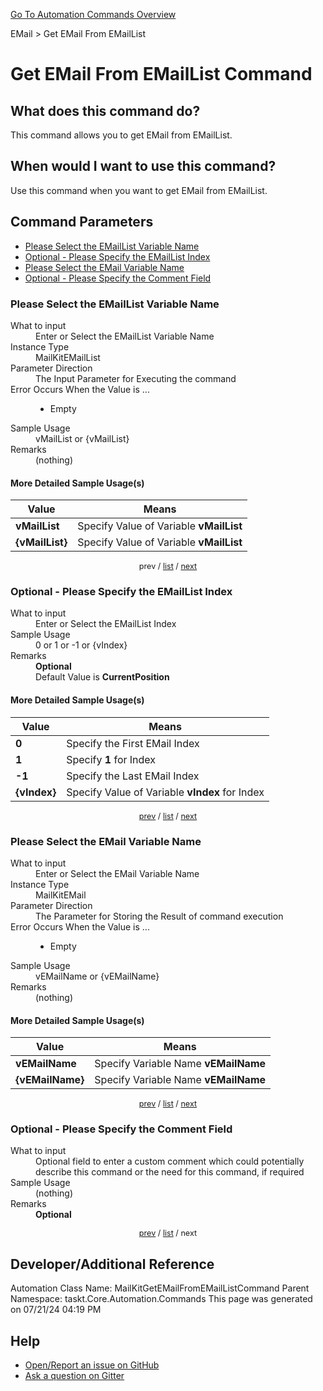<!--TITLE: Get EMail From EMailList Command -->
<!-- SUBTITLE: a command in the EMail group. -->
[Go To Automation Commands Overview](/automation-commands.md)


EMail &gt; Get EMail From EMailList


# Get EMail From EMailList Command


## What does this command do?
This command allows you to get EMail from EMailList.


## When would I want to use this command?
Use this command when you want to get EMail from EMailList.


<a id="param_list"></a>
## Command Parameters
- [Please Select the EMailList Variable Name](#param_0)
- [Optional - Please Specify the EMailList Index](#param_1)
- [Please Select the EMail Variable Name](#param_2)
- [Optional - Please Specify the Comment Field](#param_3)


<a id="param_0"></a>
### Please Select the EMailList Variable Name


<dl>
<dt>What to input</dt><dd>Enter or Select the EMailList Variable Name</dd>
<dt>Instance Type</dt><dd>MailKitEMailList</dd>
<dt>Parameter Direction</dt><dd>The Input Parameter for Executing the command</dd>
<dt>Error Occurs When the Value is ...</dt><dd><ul>
<li>Empty</li>
</ul></dd>
<dt>Sample Usage</dt><dd>vMailList or {vMailList}</dd>
<dt>Remarks</dt><dd>(nothing)</dd>
</dl>




#### More Detailed Sample Usage(s)
| Value | Means |
|---|---|
| <strong>vMailList</strong> | Specify Value of Variable **vMailList** |
| <strong>{vMailList}</strong> | Specify Value of Variable **vMailList** |


<div style="font-size: 90%; text-align: center">


prev / [list](#param_list) / [next](#param_1)


</div>


<a id="param_1"></a>
### Optional - Please Specify the EMailList Index


<dl>
<dt>What to input</dt><dd>Enter or Select the EMailList Index</dd>
<dt>Sample Usage</dt><dd>0 or 1 or -1 or {vIndex}</dd>
<dt>Remarks</dt><dd><strong>Optional</strong><br>Default Value is <strong>CurrentPosition</strong></dd>
</dl>




#### More Detailed Sample Usage(s)
| Value | Means |
|---|---|
| <strong>0</strong> | Specify the First EMail Index |
| <strong>1</strong> | Specify **1** for Index |
| <strong>-1</strong> | Specify the Last EMail Index |
| <strong>{vIndex}</strong> | Specify Value of Variable **vIndex** for Index |


<div style="font-size: 90%; text-align: center">


[prev](#param_1) / [list](#param_list) / [next](#param_2)


</div>


<a id="param_2"></a>
### Please Select the EMail Variable Name


<dl>
<dt>What to input</dt><dd>Enter or Select the EMail Variable Name</dd>
<dt>Instance Type</dt><dd>MailKitEMail</dd>
<dt>Parameter Direction</dt><dd>The Parameter for Storing the Result of command execution</dd>
<dt>Error Occurs When the Value is ...</dt><dd><ul>
<li>Empty</li>
</ul></dd>
<dt>Sample Usage</dt><dd>vEMailName or {vEMailName}</dd>
<dt>Remarks</dt><dd>(nothing)</dd>
</dl>




#### More Detailed Sample Usage(s)
| Value | Means |
|---|---|
| <strong>vEMailName</strong> | Specify Variable Name **vEMailName** |
| <strong>{vEMailName}</strong> | Specify Variable Name **vEMailName** |


<div style="font-size: 90%; text-align: center">


[prev](#param_2) / [list](#param_list) / [next](#param_3)


</div>


<a id="param_3"></a>
### Optional - Please Specify the Comment Field


<dl>
<dt>What to input</dt><dd>Optional field to enter a custom comment which could potentially describe this command or the need for this command, if required</dd>
<dt>Sample Usage</dt><dd>(nothing)</dd>
<dt>Remarks</dt><dd><strong>Optional</strong><br></dd>
</dl>




<div style="font-size: 90%; text-align: center">


[prev](#param_3) / [list](#param_list) / next


</div>


## Developer/Additional Reference
Automation Class Name: MailKitGetEMailFromEMailListCommand
Parent Namespace: taskt.Core.Automation.Commands
This page was generated on 07/21/24 04:19 PM


## Help
- [Open/Report an issue on GitHub](https://github.com/rcktrncn/taskt/issues/new)
- [Ask a question on Gitter](https://gitter.im/taskt-rpa/Lobby)

